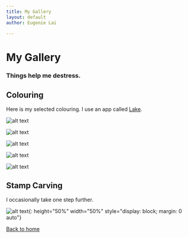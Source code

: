 ```yaml
---
title: My Gallery
layout: default
author: Eugenie Lai

---
```


# My Gallery

### Things help me destress. 

## Colouring

Here is my selected colouring. I use an app called [Lake](https://www.lakecoloring.com/).

![alt text][blooming-girl]

[blooming-girl]: /assets/miscellaneous/blooming-girl.jpeg "blooming-girl.jpg"

![alt text][bird]

[bird]: /assets/miscellaneous/bird.jpeg "bird.jpg"

![alt text][thrive]

[thrive]: /assets/miscellaneous/thrive.jpeg "thrive.jpg"

![alt text][love-story]

[love-story]: /assets/miscellaneous/love-story.JPG "love-story.jpg"

![alt text][by-the-ocean]

[by-the-ocean]: /assets/miscellaneous/by-the-ocean.JPG "by-the-ocean.jpg"

## Stamp Carving

I occasionally take one step further.

![alt text][stamps]{: height="50%" width="50%" style="display: block; margin: 0 auto"}

[stamps]: /assets/miscellaneous/stamps.JPG "stamps.jpg"

[Back to home](/)
